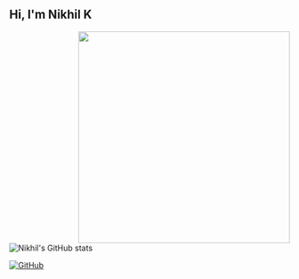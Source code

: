 <h2> Hi, I'm Nikhil K </h2>

<img align='right' src="https://github-readme-stats.vercel.app/api?username=knikhil695&count_private=true&show_icons=true&theme=cobalt" width="380">

![Nikhil's GitHub stats](https://github-readme-stats.vercel.app/api?username=knikhil695&count_private=true)

[![GitHub ](https://img.shields.io/github/followers/knikhil695?label=follow%20github&style=flat-square)](https://github.com/knikhil695)

